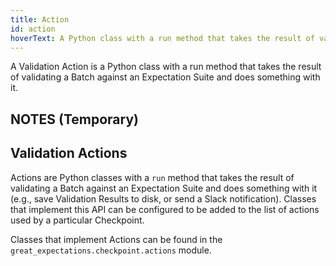 ```yaml
---
title: Action 
id: action 
hoverText: A Python class with a run method that takes the result of validating a Batch against an Expectation Suite and does something with it
---
```


A Validation Action is a Python class with a run method that takes the result of validating a Batch against an Expectation Suite and does something with it.




## NOTES (Temporary)

## Validation Actions

Actions are Python classes with a `run` method that takes the result of validating a Batch against an Expectation Suite
and does something with it (e.g., save Validation Results to disk, or send a Slack notification). Classes that implement
this API can be configured to be added to the list of actions used by a particular Checkpoint.

Classes that implement Actions can be found in the `great_expectations.checkpoint.actions` module.


